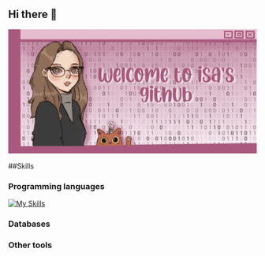 ## Hi there 👋


<img src="welcome.PNG" ></img>

##Skills

### Programming languages
[![My Skills](https://skillicons.dev/iconsc,cpp,css,html,py,js,java,wasm)](https://skillicons.dev)
### Databases
### Other tools

<!--
**isalcode/isalcode** is a ✨ _special_ ✨ repository because its `README.md` (this file) appears on your GitHub profile.

Here are some ideas to get you started:

- 🔭 I’m currently working on ...
- 🌱 I’m currently learning ...
- 👯 I’m looking to collaborate on ...
- 🤔 I’m looking for help with ...
- 💬 Ask me about ...
- 📫 How to reach me: ...
- 😄 Pronouns: ...
- ⚡ Fun fact: ...
-->
